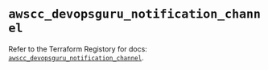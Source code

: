 # `awscc_devopsguru_notification_channel`

Refer to the Terraform Registory for docs: [`awscc_devopsguru_notification_channel`](https://registry.terraform.io/providers/hashicorp/awscc/0.70.0/docs/resources/devopsguru_notification_channel).
